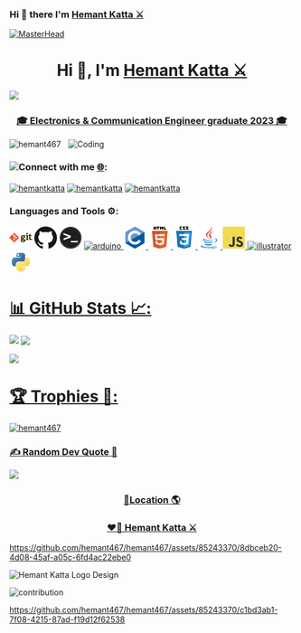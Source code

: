 ### Hi 👋 there I'm  <a href="https://github.com/hemant467"> Hemant Katta ⚔️</a>
[![MasterHead](https://firebasestorage.googleapis.com/v0/b/flexi-coding.appspot.com/o/dempgi7-520f8d5f-63d4-4453-8822-dbc149ae27f8.gif?alt=media&token=91c0c7b2-93c3-4029-b011-1a8703c5730d)](https://rishavchanda.io)

<h1 align="center">Hi 👋, I'm <a href="https://hemantkatta.blogspot.com/">Hemant Katta ⚔️ </a></h1>

<img src="https://readme-typing-svg.herokuapp.com/?lines=Hi👋;I'm+Hemant+Katta;Welcome+to+my+GitHub;Have+a+look+around&font=Fira%20Code&color=%23D62F79&center=true&width=280&height=50">

<h3 align="center"><a href="https://www.youtube.com/watch?v=26vz07KW_20">🎓 Electronics & Communication Engineer graduate 2023 🎓</a></h3>
<img align="right" alt="Coding" width="400" src="https://cdn.dribbble.com/users/1162077/screenshots/3848914/programmer.gif">

<p align="left"> <img src="https://komarev.com/ghpvc/?username=hemant467&label=Profile%20views&color=0e75b6&style=flat" alt="hemant467" /> </p>

<h3 align="left"><a href="https://hemantkatta.blogspot.com/"><img src='https://user-images.githubusercontent.com/68998355/110338147-b0fa5e00-804c-11eb-9ba2-6a93ff186cae.gif' width='auto' height='30' ></a>Connect with me <a href="https://hemantkatta.blogspot.com/">🌐</a>:</h3>
<p align="left">
<a href="https://www.instagram.com/h7822316" target="blank"><img align="center" src="https://raw.githubusercontent.com/rahuldkjain/github-profile-readme-generator/master/src/images/icons/Social/instagram.svg" alt="hemantkatta" height="30" width="40" /></a>
<a href="https://www.reddit.com/user/Hollow_007" target="blank"><img align="center" src="https://raw.githubusercontent.com/rahuldkjain/github-profile-readme-generator/master/src/images/icons/Social/reddit.svg" alt="hemantkatta" height="30" width="40" /></a>
<a href="https://medium.com/@hollowman183" target="blank"><img align="center" src="https://raw.githubusercontent.com/rahuldkjain/github-profile-readme-generator/master/src/images/icons/Social/medium.svg" alt="hemantkatta" height="30" width="40" /></a>

<h3 align="left">Languages and Tools ⚙️:</h3>
<p align="left"> 

<a href="https://github.com/hemant467" target="_blank" rel="noreferrer"> <img src="https://raw.githubusercontent.com/github/explore/80688e429a7d4ef2fca1e82350fe8e3517d3494d/topics/git/git.png" alt="git" width="40" height="40"/></a>  <a href="https://github.com/hemant467" target="_blank" rel="noreferrer"> <img src="https://raw.githubusercontent.com/github/explore/78df643247d429f6cc873026c0622819ad797942/topics/github/github.png" alt="github" width="40" height="40"/></a> <a href="https://github.com/hemant467" target="_blank" rel="noreferrer"> <img src="https://raw.githubusercontent.com/github/explore/80688e429a7d4ef2fca1e82350fe8e3517d3494d/topics/terminal/terminal.png" alt="termux" width="40" height="40"/></a>  <a href="https://www.arduino.cc/" target="_blank" rel="noreferrer"> <img src="https://cdn.worldvectorlogo.com/logos/arduino-1.svg" alt="arduino" width="40" height="40"/> </a> <a href="https://www.cprogramming.com/" target="_blank" rel="noreferrer"> <img src="https://raw.githubusercontent.com/devicons/devicon/master/icons/c/c-original.svg" alt="c" width="40" height="40"/> </a> <a href="https://github.com/hemant467" target="_blank" rel="noreferrer"> <img src="https://raw.githubusercontent.com/devicons/devicon/master/icons/html5/html5-original-wordmark.svg" alt="html5" width="40" height="40"/> </a><a href="https://github.com/hemant467" target="_blank" rel="noreferrer"> <img src="https://raw.githubusercontent.com/devicons/devicon/master/icons/css3/css3-original-wordmark.svg" alt="css3" width="40" height="40"/> </a> <a href="https://www.java.com" target="_blank" rel="noreferrer"> <img src="https://raw.githubusercontent.com/devicons/devicon/master/icons/java/java-original.svg" alt="java" width="40" height="40"/> </a> <a href="https://developer.mozilla.org/en-US/docs/Web/JavaScript" target="_blank" rel="noreferrer"> <img src="https://raw.githubusercontent.com/devicons/devicon/master/icons/javascript/javascript-original.svg" alt="javascript" width="40" height="40"/> </a> <a href="https://www.adobe.com/in/products/illustrator.html" target="_blank" rel="noreferrer"> <img src="https://www.vectorlogo.zone/logos/adobe_illustrator/adobe_illustrator-icon.svg" alt="illustrator" width="40" height="40"/> </a> <a href="https://www.python.org" target="_blank" rel="noreferrer"> <img src="https://raw.githubusercontent.com/devicons/devicon/master/icons/python/python-original.svg" alt="python" width="40" height="40"/> </a>
</p>  


# <a href="https://github.com/hemant467">📊 GitHub Stats 📈:</a>
<p><img align="left" src="https://github-readme-stats.vercel.app/api?username=hemant467&theme=radical&hide_border=true&include_all_commits=true&count_private=true"</p>
  
<p>&nbsp;<img align="center" src="https://github-readme-streak-stats.herokuapp.com/?user=hemant467&theme=radical&hide_border=true"</p>
  
<p><img align="center" src="https://github-readme-stats.vercel.app/api/top-langs/?username=hemant467&theme=radical&hide_border=true&include_all_commits=true&count_private=true&layout=compact"</p>

# <a href="https://github.com/hemant467">🏆 Trophies 🏅:</a>
<p align="left"> <a href="https://github.com/hemant467/github-profile-trophy"><img src="https://github-profile-trophy.vercel.app/?username=hemant467" alt="hemant467" /></a> </p>

### <a href="https://github.com/hemant467">✍️ Random Dev Quote 📜</a>
![](https://w0.peakpx.com/wallpaper/480/384/HD-wallpaper-linux-quote-code-coding-programmer-programming-quotes-sayings-screen-text.jpg?type=horizontal&theme=radical) 

<h3 align="center"><a href="https://maps.app.goo.gl/nWomEHKSBC3NySZC6"> 📍Location 🌎 </a></h3>
<p align="center"> 

<h3 align="center"><a href="https://github.com/hemant467"> ❤️‍🔥 Hemant Katta ⚔️ </a></h3>
<p align="center"> 



https://github.com/hemant467/hemant467/assets/85243370/8dbceb20-4d08-45af-a05c-6fd4ac22ebe0

![Hemant Katta Logo Design](https://github.com/hemant467/hemant467/assets/85243370/d7e65951-c625-4132-a191-cbf2b0a9bade)


![contribution](https://github.com/hemant467/hemant467/assets/85243370/0b68e3e4-6e39-4837-943e-276d45502f61)


https://github.com/hemant467/hemant467/assets/85243370/c1bd3ab1-7f08-4215-87ad-f19d12f62538

